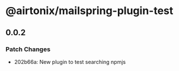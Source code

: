 # @airtonix/mailspring-plugin-test

## 0.0.2
### Patch Changes

- 202b66a: New plugin to test searching npmjs
